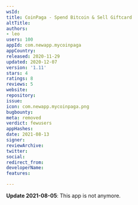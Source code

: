 ```yaml
---
wsId: 
title: CoinPaga - Spend Bitcoin & Sell Giftcard
altTitle: 
authors:
- leo
users: 100
appId: com.newapp.mycoinpaga
appCountry: 
released: 2020-11-29
updated: 2020-12-07
version: '1.11'
stars: 4
ratings: 8
reviews: 5
website: 
repository: 
issue: 
icon: com.newapp.mycoinpaga.png
bugbounty: 
meta: removed
verdict: fewusers
appHashes: 
date: 2021-08-13
signer: 
reviewArchive: 
twitter: 
social: 
redirect_from: 
developerName: 
features: 

---
```


**Update 2021-08-05**: This app is not anymore.

